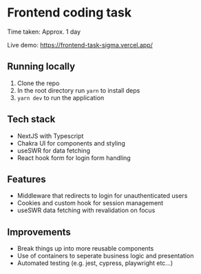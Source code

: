 # Frontend coding task

Time taken: Approx. 1 day

Live demo: https://frontend-task-sigma.vercel.app/

## Running locally
1. Clone the repo
2. In the root directory run `yarn` to install deps
3. `yarn dev` to run the application

## Tech stack
- NextJS with Typescript
- Chakra UI for components and styling
- useSWR for data fetching
- React hook form for login form handling

## Features
- Middleware that redirects to login for unauthenticated users
- Cookies and custom hook for session management
- useSWR data fetching with revalidation on focus

## Improvements
- Break things up into more reusable components
- Use of containers to seperate business logic and presentation
- Automated testing (e.g. jest, cypress, playwright etc...)
